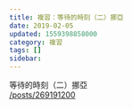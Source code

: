 ```yaml
---
title: 複習：等待的時刻（二）挪亞
date: 2019-02-05
updated: 1559398858000
category: 複習
tags: []
sidebar: 
---
```


<p>等待的時刻（二）挪亞<br/>
<a href="/posts/269191200" target="_blank">/posts/269191200</a></p>
<p> </p>
